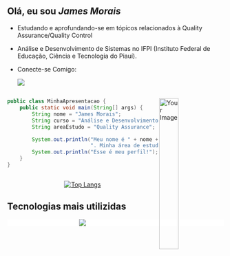 
## Olá, eu sou ***James Morais*** 


- Estudando e aprofundando-se em tópicos relacionados à Quality Assurance/Quality Control
- Análise e Desenvolvimento de Sistemas no IFPI (Instituto Federal de Educação, Ciência e Tecnologia do Piauí).
- Conecte-se Comigo: <br>


  <a href="https://www.linkedin.com/in/james-morais-63a596244/">
    <img src="https://skillicons.dev/icons?i=linkedin" />
  </a>
  

##

<img align="right" width="30%" src="https://images.fineartamerica.com/images/artworkimages/medium/3/bjork-playing-minecraft-augusta-venu-transparent.png" alt="Your Image">

```java
public class MinhaApresentacao {
    public static void main(String[] args) {
        String nome = "James Morais";
        String curso = "Análise e Desenvolvimento de Sistemas";
        String areaEstudo = "Quality Assurance";

        System.out.println("Meu nome é " + nome + ", estou cursando " + curso +
                           ". Minha área de estudo é " + areaEstudo + ".");
        System.out.println("Esse é meu perfil!");
    }
}
```
##
<div align="center">
    
[![Top Langs](https://github-readme-stats.vercel.app/api/top-langs/?username=JamesMorais&layout=compact&langs_count=8&theme=dark&bg_color=0A0A0A)](https://github.com/JamesMorais/github-readme-stats)
</div>



##  Tecnologias mais utilizidas 
  <p align="center" style="background-color: white;">
    <a href="https://skillicons.dev">
      <img src="https://skillicons.dev/icons?i=java,selenium,html,css,js,py,c,mysql,postgres,git" />
    </a>
  </p>

